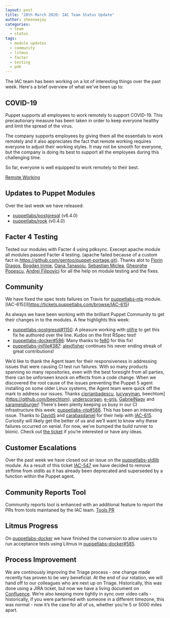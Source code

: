 ```yaml
---
layout: post
title: "20th March 2020: IAC Team Status Update"
author: sheenaajay
categories:
  - team
  - status
tags:
  - module updates
  - community
  - litmus
  - facter
  - testing
  - pdk
---
```


The IAC team has been working on a lot of interesting things over the past week.
Here's a brief overview of what we've been up to:

## COVID-19
Puppet supports all employees to work remotely to support COVID-19. This precautionary measure has been taken in order to keep everyone healthy and limit the spread of the virus.

The company supports employees by giving them all the essentials to work remotely and it also appreciates the fact that remote working requires everyone to adjust their working styles. It may not be smooth for everyone, but the company is doing its best to support all the employees during this challenging time. 

So far, everyone is well equipped to work remotely to their best. 

[Remote Working](/iac/assets/2020-03-20-status-update/remote_working.jpg)

## Updates to Puppet Modules

Over the last week we have released:

- [puppetlabs/postgresql](https://forge.puppet.com/puppetlabs/postgresql) (v6.4.0)
- [puppetlabs/rook](https://forge.puppet.com/puppetlabs/postgresql) (v0.4.0)

## Facter 4 Testing

Tested our modules with Facter 4 using pdksync. Execept apache module all modules passed Facter 4 testing. (apache failed because of a custom fact in https://github.com/gentoo/puppet-portage.git). Thanks alot to [Florin Dragos](@florindragos), [Bogdan Irimie](@IrimieBogdan), [Oana Tanasoiu](@oanatmaria), [Sebastian Miclea](@sebastian-miclea), [Gheorghe Popescu](@gimmyxd), [Andrei Filipovici](@Filipovici-Andrei) for all the help on module testing and the fixes.

## Community

We have fixed the spec tests failures on Travis for [puppetlabs-ntp](https://github.com/puppetlabs/puppetlabs-ntp) module. [IAC-615]](https://tickets.puppetlabs.com/browse/IAC-615)

As always we have been working with the brilliant Puppet Community to get their changes in to the modules. A few highlights this week:

- [puppetlabs-postgresql#1150](https://github.com/puppetlabs/puppetlabs-postgresql/pull/1150): A pleasure working with [olifre](https://github.com/olifre) to get this fix he authored over the line. Kudos on the first RSpec test!
- [puppetlabs-docker#586](https://github.com/puppetlabs/puppetlabs-docker/pull/586): Many thanks to [fe80](https://github.com/fe80) for this fix!
- [puppetlabs-inifile#387](https://github.com/puppetlabs/puppetlabs-inifile/pull/387): [alexjfisher](https://github.com/alexjfisher) continues his never ending streak of great contributions!

We’d like to thank the Agent team for their responsiveness in addressing issues that were causing CI test run failures. With so many products spanning so many repositories, even with the best foresight from all parties, there can be unforseen knock on effects from a code change. When we discovered the root cause of the issues preventing the Puppet 5 agent installing on some older Linux systems, the Agent team were quick off the mark to address our issues. Thanks [ciprianbadescu](https://github.com/ciprianbadescu), [lucywyman](https://github.com/lucywyman), beechtom](https://github.com/beechtom), [underscorgan](https://github.com/underscorgan), [e-gris](https://github.com/e-gris), [GabrielNagy](https://github.com/GabrielNagy) and [sarameisburger](https://github.com/sarameisburger)!
There's been plenty keeping us busy in our CI infrastructure this week: [puppetlabs-ntp#566](https://github.com/puppetlabs/puppetlabs-ntp/pull/566). This has been an interesting issue. Thanks to [DavidS](https://github.com/DavidS) and [carabasdaniel](https://github.com/carabasdaniel) for their help with [IAC-615](https://tickets.puppetlabs.com/browse/IAC-615). Curiosity will likely get the better of us and we’ll want to know why these failures occurred on xenial. For now, we’ve bumped the build runner to bionic. Check out [the ticket](https://tickets.puppetlabs.com/browse/IAC-615) if you’re interested or have any ideas.
## Customer Escalations

Over the past week we have closed out an issue on the [puppetlabs-stdlib](https://github.com/puppetlabs/puppetlabs-stdlib) module. As a result of this ticket [IAC-547](https://tickets.puppetlabs.com/browse/IAC-547) we have decided to remove strftime from stdlib as it has already been deprecated and superseded by a function within the Puppet agent.

## Community Reports Tool 

Community reports tool is enhanced with an additional feature to report the PRs from tools maintaned by the IAC team.
[Tools PR](https://puppetlabs.github.io/community_management/)

## Litmus Progress

On [puppetlabs-docker](https://github.com/puppetlabs/puppetlabs-docker) we have finished the conversion to allow users to run acceptance tests using Litmus in [puppetlabs-docker#585](https://github.com/puppetlabs/puppetlabs-docker/pull/585). 

## Process Improvement

We are continously improving the Triage process - one change made recently has proven to be very beneficial. At the end of our rotation, we will hand off to our colleagues who are next up on Triage. Historically, this was done using a JIRA ticket, but now we have a living document on [Confluence](https://www.atlassian.com/software/confluence). We’re also keeping more tightly in sync over video calls - historically, if you were parterned with someone in a different timezone, this was normal - now it’s the case for all of us, whether you’re 5 or 5000 miles apart.

